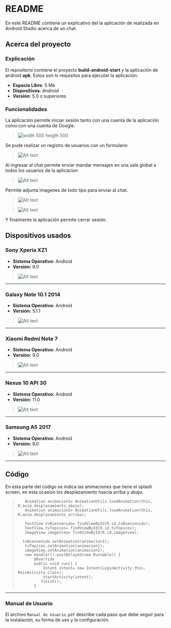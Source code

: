 # README #

En este README contiene un explicativo del la aplicación de realizada en Android Studio acerca de un chat.

## Acerca del proyecto ##
### Explicación ###
El repositorio contiene el proyecto **build-android-start** y la aplicación de android **apk**.
Estos son lo requisitos para ejecutar la aplicación:
* **Espacio Libre**: 5 Mb
* **Dispositivos**: Android
* **Versión**: 5.0 o superiores

### Funcionalidades ###
La aplicación permite iniciar sesión tanto con una cuenta de la aplicación como con una cuenta de Google.
>![width 500 heigth 500](https://elvismpq.github.io/test/images/1.jpeg)

Se pude realizar un registro de usuarios con un formulario

>![Alt text](https://elvismpq.github.io/test/images/5.jpeg)

Al ingresar al chat permite enviar mandar mensajes en una sala global a todos los usuarios de la aplicacion

>![Alt text](https://elvismpq.github.io/test/images/6.jpeg)

Permite adjunta imagenes de todo tipo para enviar al chat.

>![Alt text](https://elvismpq.github.io/test/images/7.jpeg) 


>![Alt text](https://elvismpq.github.io/test/images/8.jpeg)

Y finalmente la aplicación permite cerrar sesión.

## Dispositivos usados ##
 ### Sony Xperia XZ1 ###
* **Sistema Operativo:** Android
* **Versión:** 9.0


>![Alt text](https://elvismpq.github.io/test/images/10.jpeg)


* * *
### Galaxy Note 10.1 2014 ###
* **Sistema Operativo:** Android
* **Versión:** 5.1.1


>![Alt text](https://elvismpq.github.io/test/images/9.jpeg)



* * *
### Xiaomi Redmi Note 7 ###
* **Sistema Operativo:** Android
* **Versión:** 9.0
>![Alt text](https://elvismpq.github.io/test/images/2.jpeg)
* * *
### Nexus 10 API 30 ###
* **Sistema Operativo:** Android
* **Versión:** 11.0 



>![Alt text](https://elvismpq.github.io/test/images/11.png)



* * *
### Samsung A5 2017 ###
* **Sistema Operativo:** Android
* **Versión:** 8.0



>![Alt text](https://elvismpq.github.io/test/images/12.jpeg)



* * *
## Código ##
En esta parte del codigo se indica las animaciones que tiene el splash screen, en esta ocasion los desplazamiento hascia arriba y abajo.

>        Animation animacion1= AnimationUtils.loadAnimation(this, R.anim.desplazamiento_abajo);
>        Animation animacion2= AnimationUtils.loadAnimation(this, R.anim.desplazamiento_arriba);
>
>        TextView tvBienvenido= findViewById(R.id.tvBienvenido);
>        TextView tvTopicos= findViewById(R.id.tvTopicos);
>        ImageView imageView= findViewById(R.id.imageView);
>
>       tvBienvenido.setAnimation(animacion1);
>        tvTopicos.setAnimation(animacion1);
>        imageView.setAnimation(animacion2);
>        new Handler().postDelayed(new Runnable() {
>            @Override
>            public void run() {
>                Intent intent= new Intent(LoginActivity.this, MainActivity.class);
>                startActivity(intent);
>               finish();
>            }

* * *

### Manual de Usuario ###
El archivo `Manual de Usuario.pdf` describe cada paso que debe seguir para la instalación, su forma de uso y la configuración.

